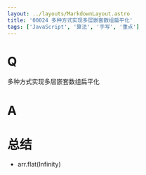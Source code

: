 ```yaml
---
layout: ../layouts/MarkdownLayout.astro
title: '00024 多种方式实现多层嵌套数组扁平化'
tags: ['JavaScript', '算法', '手写', '重点']
---
```


# Q

多种方式实现多层嵌套数组扁平化

# A



# 总结

- arr.flat(Infinity)

<script>
  // function func(arr) {
  //   let res = []
  //   for (let x of arr) {
  //     if (!Array.isArray(x)) {
  //       res.push(x)
  //     } else {
  //       res = [...res, ...func(x)]
  //     }
  //   }
  //   return res
  // }

  // function func(arr) {
  //   return arr.flat(Infinity)
  // }

  function func(arr) {
    const res = []
    const stack = [...arr]

    while (stack.length > 0) {
      const current = stack.pop()
      if (!Array.isArray(current)) {
        res.unshift(current)
      } else {
        stack.push(...current)
      }
    }
    return res
  }
  console.log(func([1, [5,4], [[[3]]], 0]))
</script>